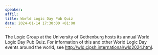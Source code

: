 ```yaml
---
speaker: 
affil: 
title: World Logic Day Pub Quiz
date: 2024-01-14 17:30:00 +01:00
---
```


The Logic Group at the University of Gothenburg hosts its annual World Logic Day Pub Quiz.
For information of this and other World Logic Day events around the world, see <http://wld.cipsh.international/wld2024.html>.
